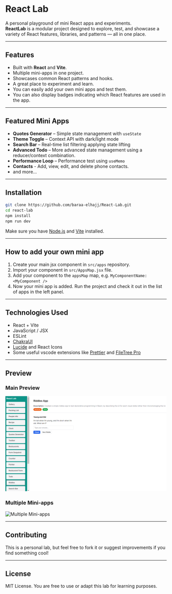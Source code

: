 # React Lab

A personal playground of mini React apps and experiments.  
**ReactLab** is a modular project designed to explore, test, and showcase a variety of React features, libraries, and patterns — all in one place.

---

## Features

- Built with **React** and **Vite**.
- Multiple mini-apps in one project.
- Showcases common React patterns and hooks.
- A great place to experiment and learn.
- You can easily add your own mini apps and test them.
- You can also display badges indicating which React features are used in the app.

---

## Featured Mini Apps

- **Quotes Generator** – Simple state management with `useState`
- **Theme Toggle** – Context API with dark/light mode
- **Search Bar** – Real-time list filtering applying state lifting
- **Advanced Todo** – More advanced state management using a reducer/context combination.
- **Performance Loop** – Performance test using `useMemo`
- **Contacts** - Add, view, edit, and delete phone contacts.
- and more...

---

## Installation

```bash
git clone https://github.com/baraa-elhajj/React-Lab.git
cd react-lab
npm install
npm run dev
```

Make sure you have [Node.js](https://nodejs.org/) and [Vite](https://vitejs.dev/) installed.

---

## How to add your own mini app

1. Create your main jsx component in `src/apps` repository.
2. Import your component in `src/AppsMap.jsx` file.
3. Add your component to the `appsMap` map, e.g. `MyComponentName: <MyComponent />`
4. Now your mini app is added. Run the project and check it out in the list of apps in the left panel.

---

## Technologies Used

- React + Vite
- JavaScript / JSX
- ESLint
- [ChakraUI](https://chakra-ui.com/)
- [Lucide](https://lucide.dev/) and React Icons
- Some useful vscode extensions like [Prettier](https://marketplace.visualstudio.com/items?itemName=esbenp.prettier-vscode) and [FileTree Pro](https://marketplace.visualstudio.com/items?itemName=0xTanzim.filetree-pro)

---

## Preview

### Main Preview

![Main Preview](./public/screenshots/react-lab-screenshot-1.png)

### Multiple Mini-apps

![Multiple Mini-apps](./public/screenshots/react-lab-screenshot-2.gif)

---

## Contributing

This is a personal lab, but feel free to fork it or suggest improvements if you find something cool!

---

## License

MIT License. You are free to use or adapt this lab for learning purposes.
